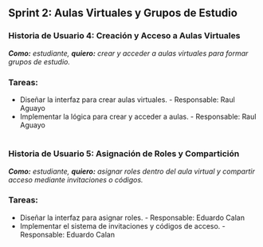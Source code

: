 ## Sprint 2: Aulas Virtuales y Grupos de Estudio

### Historia de Usuario 4: Creación y Acceso a Aulas Virtuales
***Como:** estudiante, **quiero:** crear y acceder a aulas virtuales para formar grupos de estudio.*
### Tareas:
- Diseñar la interfaz para crear aulas virtuales.  - Responsable: Raul Aguayo
- Implementar la lógica para crear y acceder a aulas. - Responsable: Raul Aguayo

#
### Historia de Usuario 5: Asignación de Roles y Compartición
***Como:** estudiante, **quiero:** asignar roles dentro del aula virtual y compartir acceso mediante invitaciones o códigos.*
### Tareas:
- Diseñar la interfaz para asignar roles. - Responsable: Eduardo Calan
- Implementar el sistema de invitaciones y códigos de acceso. - Responsable: Eduardo Calan

